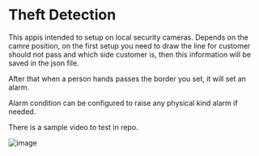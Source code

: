 # Theft Detection

This appis intended to setup on local security cameras. Depends on the camre position, on the first setup you need to draw the line for customer should not pass and which side customer is, then this information will be saved in the json file.

After that when a person hands passes the border you set, it will set an alarm. 

Alarm condition can be configured to raise any physical kind alarm if needed. 

There is a sample video to test in repo.

![image](https://github.com/user-attachments/assets/af4cee08-f555-4ef3-8139-a9ed8374a7c5)

